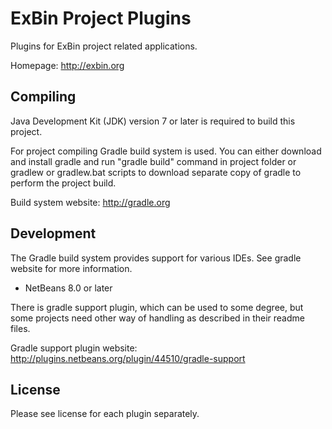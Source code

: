 ExBin Project Plugins
=====================

Plugins for ExBin project related applications.

Homepage: http://exbin.org  

Compiling
---------

Java Development Kit (JDK) version 7 or later is required to build this project.

For project compiling Gradle build system is used. You can either download and install gradle and run "gradle build" command in project folder or gradlew or gradlew.bat scripts to download separate copy of gradle to perform the project build.

Build system website: http://gradle.org

Development
-----------

The Gradle build system provides support for various IDEs. See gradle website for more information.

 * NetBeans 8.0 or later

There is gradle support plugin, which can be used to some degree, but some projects need other way of handling as described in their readme files.

Gradle support plugin website: http://plugins.netbeans.org/plugin/44510/gradle-support

License
-------

Please see license for each plugin separately.

